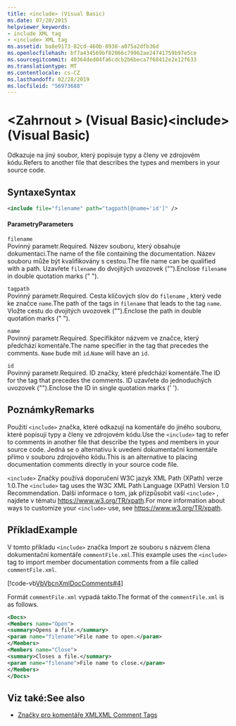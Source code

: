 ```yaml
---
title: <include> (Visual Basic)
ms.date: 07/20/2015
helpviewer_keywords:
- include XML tag
- <include> XML tag
ms.assetid: ba8e9173-82cd-460b-8938-a075a2dfb36d
ms.openlocfilehash: bf7a434569bf82066c79962ae24741759b97e5ce
ms.sourcegitcommit: 40364ded04fa6cdcb2b6beca7f68412e2e12f633
ms.translationtype: MT
ms.contentlocale: cs-CZ
ms.lasthandoff: 02/28/2019
ms.locfileid: "56973688"
---
```

# <a name="include-visual-basic"></a><span data-ttu-id="61c5f-102">\<Zahrnout > (Visual Basic)</span><span class="sxs-lookup"><span data-stu-id="61c5f-102">\<include> (Visual Basic)</span></span>
<span data-ttu-id="61c5f-103">Odkazuje na jiný soubor, který popisuje typy a členy ve zdrojovém kódu.</span><span class="sxs-lookup"><span data-stu-id="61c5f-103">Refers to another file that describes the types and members in your source code.</span></span>  
  
## <a name="syntax"></a><span data-ttu-id="61c5f-104">Syntaxe</span><span class="sxs-lookup"><span data-stu-id="61c5f-104">Syntax</span></span>  
  
```xml  
<include file="filename" path="tagpath[@name='id']" />  
```  
  
#### <a name="parameters"></a><span data-ttu-id="61c5f-105">Parametry</span><span class="sxs-lookup"><span data-stu-id="61c5f-105">Parameters</span></span>  
 `filename`  
 <span data-ttu-id="61c5f-106">Povinný parametr.</span><span class="sxs-lookup"><span data-stu-id="61c5f-106">Required.</span></span> <span data-ttu-id="61c5f-107">Název souboru, který obsahuje dokumentaci.</span><span class="sxs-lookup"><span data-stu-id="61c5f-107">The name of the file containing the documentation.</span></span> <span data-ttu-id="61c5f-108">Název souboru může být kvalifikovány s cestou.</span><span class="sxs-lookup"><span data-stu-id="61c5f-108">The file name can be qualified with a path.</span></span> <span data-ttu-id="61c5f-109">Uzavřete `filename` do dvojitých uvozovek ("").</span><span class="sxs-lookup"><span data-stu-id="61c5f-109">Enclose `filename` in double quotation marks (" ").</span></span>  
  
 `tagpath`  
 <span data-ttu-id="61c5f-110">Povinný parametr.</span><span class="sxs-lookup"><span data-stu-id="61c5f-110">Required.</span></span> <span data-ttu-id="61c5f-111">Cesta klíčových slov do `filename` , který vede ke značce `name`.</span><span class="sxs-lookup"><span data-stu-id="61c5f-111">The path of the tags in `filename` that leads to the tag `name`.</span></span> <span data-ttu-id="61c5f-112">Vložte cestu do dvojitých uvozovek ("").</span><span class="sxs-lookup"><span data-stu-id="61c5f-112">Enclose the path in double quotation marks (" ").</span></span>  
  
 `name`  
 <span data-ttu-id="61c5f-113">Povinný parametr.</span><span class="sxs-lookup"><span data-stu-id="61c5f-113">Required.</span></span> <span data-ttu-id="61c5f-114">Specifikátor názvem ve značce, který předchází komentáře.</span><span class="sxs-lookup"><span data-stu-id="61c5f-114">The name specifier in the tag that precedes the comments.</span></span> <span data-ttu-id="61c5f-115">`Name` bude mít `id`.</span><span class="sxs-lookup"><span data-stu-id="61c5f-115">`Name` will have an `id`.</span></span>  
  
 `id`  
 <span data-ttu-id="61c5f-116">Povinný parametr.</span><span class="sxs-lookup"><span data-stu-id="61c5f-116">Required.</span></span> <span data-ttu-id="61c5f-117">ID značky, které předchází komentáře.</span><span class="sxs-lookup"><span data-stu-id="61c5f-117">The ID for the tag that precedes the comments.</span></span> <span data-ttu-id="61c5f-118">ID uzavřete do jednoduchých uvozovek ("").</span><span class="sxs-lookup"><span data-stu-id="61c5f-118">Enclose the ID in single quotation marks (' ').</span></span>  
  
## <a name="remarks"></a><span data-ttu-id="61c5f-119">Poznámky</span><span class="sxs-lookup"><span data-stu-id="61c5f-119">Remarks</span></span>  
 <span data-ttu-id="61c5f-120">Použití `<include>` značka, které odkazují na komentáře do jiného souboru, které popisují typy a členy ve zdrojovém kódu.</span><span class="sxs-lookup"><span data-stu-id="61c5f-120">Use the `<include>` tag to refer to comments in another file that describe the types and members in your source code.</span></span> <span data-ttu-id="61c5f-121">Jedná se o alternativu k uvedení dokumentační komentáře přímo v souboru zdrojového kódu.</span><span class="sxs-lookup"><span data-stu-id="61c5f-121">This is an alternative to placing documentation comments directly in your source code file.</span></span>  
  
 <span data-ttu-id="61c5f-122">`<include>` Značky používá doporučení W3C jazyk XML Path (XPath) verze 1.0.</span><span class="sxs-lookup"><span data-stu-id="61c5f-122">The `<include>` tag uses the W3C XML Path Language (XPath) Version 1.0 Recommendation.</span></span> <span data-ttu-id="61c5f-123">Další informace o tom, jak přizpůsobit vaší `<include>` , najdete v tématu <https://www.w3.org/TR/xpath>.</span><span class="sxs-lookup"><span data-stu-id="61c5f-123">For more information about ways to customize your `<include>` use, see <https://www.w3.org/TR/xpath>.</span></span>  
  
## <a name="example"></a><span data-ttu-id="61c5f-124">Příklad</span><span class="sxs-lookup"><span data-stu-id="61c5f-124">Example</span></span>  
 <span data-ttu-id="61c5f-125">V tomto příkladu `<include>` značka Import ze souboru s názvem člena dokumentační komentáře `commentFile.xml`.</span><span class="sxs-lookup"><span data-stu-id="61c5f-125">This example uses the `<include>` tag to import member documentation comments from a file called `commentFile.xml`.</span></span>  
  
 [!code-vb[VbVbcnXmlDocComments#4](~/samples/snippets/visualbasic/VS_Snippets_VBCSharp/VbVbcnXmlDocComments/VB/Class1.vb#4)]  
  
 <span data-ttu-id="61c5f-126">Formát `commentFile.xml` vypadá takto.</span><span class="sxs-lookup"><span data-stu-id="61c5f-126">The format of the `commentFile.xml` is as follows.</span></span>  
  
```xml  
<Docs>  
<Members name="Open">  
<summary>Opens a file.</summary>  
<param name="filename">File name to open.</param>  
</Members>  
<Members name="Close">  
<summary>Closes a file.</summary>  
<param name="filename">File name to close.</param>  
</Members>  
</Docs>  
```  
  
## <a name="see-also"></a><span data-ttu-id="61c5f-127">Viz také:</span><span class="sxs-lookup"><span data-stu-id="61c5f-127">See also</span></span>
- [<span data-ttu-id="61c5f-128">Značky pro komentáře XML</span><span class="sxs-lookup"><span data-stu-id="61c5f-128">XML Comment Tags</span></span>](../../../visual-basic/language-reference/xmldoc/index.md)
